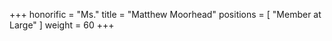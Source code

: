 +++
honorific = "Ms."
title = "Matthew Moorhead"
positions = [
  "Member at Large"
]
weight = 60
+++
